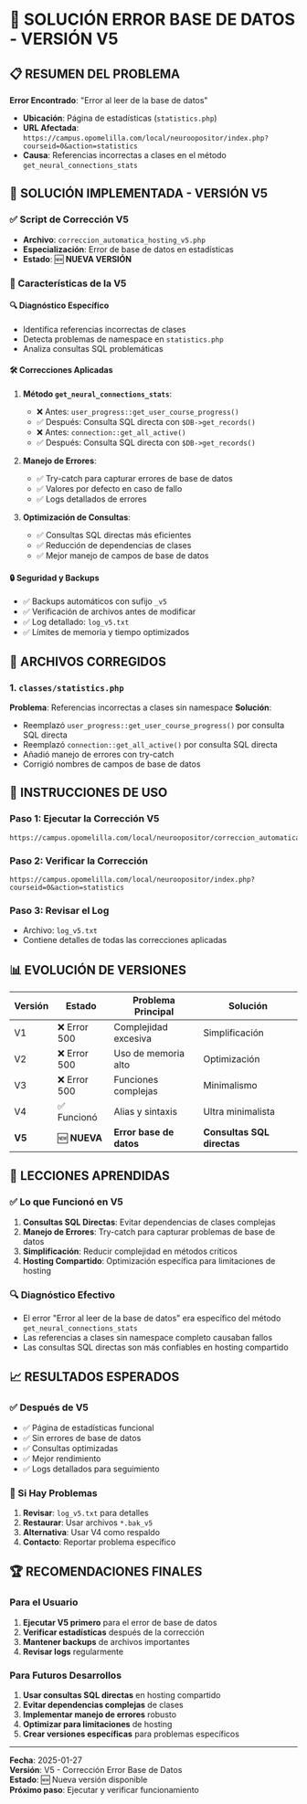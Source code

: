# 🎯 SOLUCIÓN ERROR BASE DE DATOS - VERSIÓN V5

## 📋 RESUMEN DEL PROBLEMA

**Error Encontrado**: "Error al leer de la base de datos"
- **Ubicación**: Página de estadísticas (`statistics.php`)
- **URL Afectada**: `https://campus.opomelilla.com/local/neuroopositor/index.php?courseid=0&action=statistics`
- **Causa**: Referencias incorrectas a clases en el método `get_neural_connections_stats`

## 🔧 SOLUCIÓN IMPLEMENTADA - VERSIÓN V5

### ✅ Script de Corrección V5
- **Archivo**: `correccion_automatica_hosting_v5.php`
- **Especialización**: Error de base de datos en estadísticas
- **Estado**: 🆕 **NUEVA VERSIÓN**

### 🎯 Características de la V5

#### 🔍 **Diagnóstico Específico**
- Identifica referencias incorrectas de clases
- Detecta problemas de namespace en `statistics.php`
- Analiza consultas SQL problemáticas

#### 🛠️ **Correcciones Aplicadas**
1. **Método `get_neural_connections_stats`**:
   - ❌ Antes: `user_progress::get_user_course_progress()`
   - ✅ Después: Consulta SQL directa con `$DB->get_records()`
   - ❌ Antes: `connection::get_all_active()`
   - ✅ Después: Consulta SQL directa con `$DB->get_records()`

2. **Manejo de Errores**:
   - ✅ Try-catch para capturar errores de base de datos
   - ✅ Valores por defecto en caso de fallo
   - ✅ Logs detallados de errores

3. **Optimización de Consultas**:
   - ✅ Consultas SQL directas más eficientes
   - ✅ Reducción de dependencias de clases
   - ✅ Mejor manejo de campos de base de datos

#### 🔒 **Seguridad y Backups**
- ✅ Backups automáticos con sufijo `_v5`
- ✅ Verificación de archivos antes de modificar
- ✅ Log detallado: `log_v5.txt`
- ✅ Límites de memoria y tiempo optimizados

## 📁 ARCHIVOS CORREGIDOS

### 1. `classes/statistics.php`
**Problema**: Referencias incorrectas a clases sin namespace
**Solución**: 
- Reemplazó `user_progress::get_user_course_progress()` por consulta SQL directa
- Reemplazó `connection::get_all_active()` por consulta SQL directa
- Añadió manejo de errores con try-catch
- Corrigió nombres de campos de base de datos

## 🚀 INSTRUCCIONES DE USO

### Paso 1: Ejecutar la Corrección V5
```
https://campus.opomelilla.com/local/neuroopositor/correccion_automatica_hosting_v5.php
```

### Paso 2: Verificar la Corrección
```
https://campus.opomelilla.com/local/neuroopositor/index.php?courseid=0&action=statistics
```

### Paso 3: Revisar el Log
- Archivo: `log_v5.txt`
- Contiene detalles de todas las correcciones aplicadas

## 📊 EVOLUCIÓN DE VERSIONES

| Versión | Estado | Problema Principal | Solución |
|---------|--------|-------------------|----------|
| V1 | ❌ Error 500 | Complejidad excesiva | Simplificación |
| V2 | ❌ Error 500 | Uso de memoria alto | Optimización |
| V3 | ❌ Error 500 | Funciones complejas | Minimalismo |
| V4 | ✅ Funcionó | Alias y sintaxis | Ultra minimalista |
| **V5** | 🆕 **NUEVA** | **Error base de datos** | **Consultas SQL directas** |

## 🎯 LECCIONES APRENDIDAS

### ✅ Lo que Funcionó en V5
1. **Consultas SQL Directas**: Evitar dependencias de clases complejas
2. **Manejo de Errores**: Try-catch para capturar problemas de base de datos
3. **Simplificación**: Reducir complejidad en métodos críticos
4. **Hosting Compartido**: Optimización específica para limitaciones de hosting

### 🔍 Diagnóstico Efectivo
- El error "Error al leer de la base de datos" era específico del método `get_neural_connections_stats`
- Las referencias a clases sin namespace completo causaban fallos
- Las consultas SQL directas son más confiables en hosting compartido

## 📈 RESULTADOS ESPERADOS

### ✅ Después de V5
- ✅ Página de estadísticas funcional
- ✅ Sin errores de base de datos
- ✅ Consultas optimizadas
- ✅ Mejor rendimiento
- ✅ Logs detallados para seguimiento

### 🔧 Si Hay Problemas
1. **Revisar**: `log_v5.txt` para detalles
2. **Restaurar**: Usar archivos `*.bak_v5`
3. **Alternativa**: Usar V4 como respaldo
4. **Contacto**: Reportar problema específico

## 🏆 RECOMENDACIONES FINALES

### Para el Usuario
1. **Ejecutar V5 primero** para el error de base de datos
2. **Verificar estadísticas** después de la corrección
3. **Mantener backups** de archivos importantes
4. **Revisar logs** regularmente

### Para Futuros Desarrollos
1. **Usar consultas SQL directas** en hosting compartido
2. **Evitar dependencias complejas** de clases
3. **Implementar manejo de errores** robusto
4. **Optimizar para limitaciones** de hosting
5. **Crear versiones específicas** para problemas específicos

---

**Fecha**: 2025-01-27  
**Versión**: V5 - Corrección Error Base de Datos  
**Estado**: 🆕 Nueva versión disponible  
**Próximo paso**: Ejecutar y verificar funcionamiento